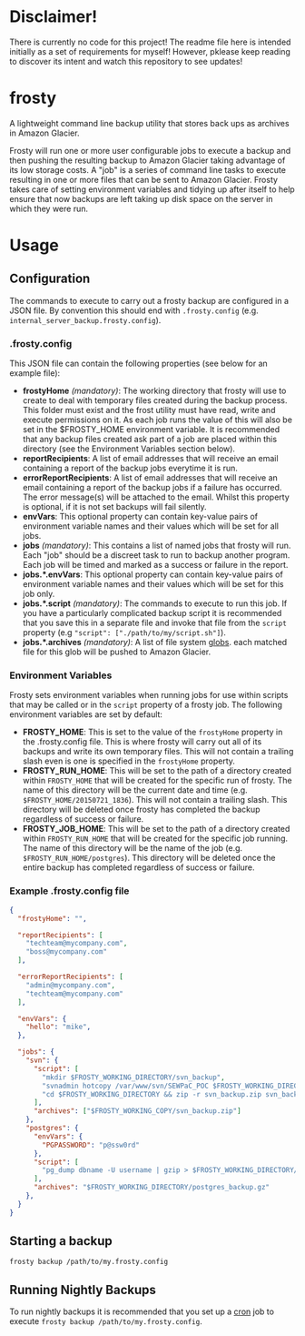 # Disclaimer!

There is currently no code for this project! The readme file here is intended initially as a set of requirements for myself! However, pklease keep reading to discover its intent and watch this repository to see updates!

# frosty
A lightweight command line backup utility that stores back ups as archives in Amazon Glacier.

Frosty will run one or more user configurable jobs to execute a backup and then pushing the resulting backup to Amazon Glacier taking advantage of its low storage costs. A "job" is a series of command line tasks to execute resulting in one or more files that can be sent to Amazon Glacier. Frosty takes care of setting environment variables and tidying up after itself to help ensure that now backups are left taking up disk space on the server in which they were run.

# Usage

## Configuration

The commands to execute to carry out a frosty backup are configured in a JSON file. By convention this should end with `.frosty.config` (e.g. `internal_server_backup.frosty.config`).

### .frosty.config

This JSON file can contain the following properties (see below for an example file):

- **frostyHome** *(mandatory)*: The working directory that frosty will use to create to deal with temporary files created during the backup process. This folder must exist and the frost utility must have read, write and execute permissions on it. As each job runs the value of this will also be set in the $FROSTY_HOME environment variable. It is recommended that any backup files created ask part of a job are placed within this directory (see the Environment Variables section below).
- **reportRecipients**: A list of email addresses that will receive an email containing a report of the backup jobs everytime it is run.
- **errorReportRecipients**: A list of email addresses that will receive an email containing a report of the backup jobs if a failure has occurred. The error message(s) will be attached to the email. Whilst this property is optional, if it is not set backups will fail silently.
- **envVars**: This optional property can contain key-value pairs of environment variable names and their values which will be set for all jobs.
- **jobs** *(mandatory)*: This contains a list of named jobs that frosty will run. Each "job" should be a discreet task to run to backup another program. Each job will be timed and marked as a success or failure in the report.
- **jobs.*.envVars**: This optional property can contain key-value pairs of environment variable names and their values which will be set for this job only.
- **jobs.*.script** *(mandatory)*: The commands to execute to run this job. If you have a particularly complicated backup script it is recommended that you save this in a separate file and invoke that file from the `script` property (e.g `"script": ["./path/to/my/script.sh"]`).
- **jobs.*.archives** *(mandatory)*: A list of file system [globs](https://en.wikipedia.org/wiki/Glob_(programming)). each matched file for this glob will be pushed to Amazon Glacier.

### Environment Variables

Frosty sets environment variables when running jobs for use within scripts that may be called or in the `script` property of a frosty job. The following environment variables are set by default:

- **FROSTY_HOME**: This is set to the value of the `frostyHome` property in the .frosty.config file. This is where frosty will carry out all of its backups and write its own temporary files. This will not contain a trailing slash even is one is specified in the `frostyHome` property.
- **FROSTY_RUN_HOME**: This will be set to the path of a directory created within `FROSTY_HOME` that will be created for the specific run of frosty. The name of this directory will be the current date and time (e.g. `$FROSTY_HOME/20150721_1836`). This will not contain a trailing slash. This directory will be deleted once frosty has completed the backup regardless of success or failure.
- **FROSTY_JOB_HOME**: This will be set to the path of a directory created within `FROSTY_RUN_HOME` that will be created for the specific job running. The name of this directory will be the name of the job (e.g. `$FROSTY_RUN_HOME/postgres`). This directory will be deleted once the entire backup has completed regardless of success or failure.

### Example .frosty.config file

```json
{
  "frostyHome": "",

  "reportRecipients": [
    "techteam@mycompany.com",
    "boss@mycompany.com"
  ],

  "errorReportRecipients": [
    "admin@mycompany.com",
    "techteam@mycompany.com"
  ],

  "envVars": {
    "hello": "mike",
  },

  "jobs": {
    "svn": {
      "script": [
        "mkdir $FROSTY_WORKING_DIRECTORY/svn_backup",
        "svnadmin hotcopy /var/www/svn/SEWPaC_POC $FROSTY_WORKING_DIRECTORY/svn_backup --clean-logs",
        "cd $FROSTY_WORKING_DIRECTORY && zip -r svn_backup.zip svn_backup"
      ],
      "archives": ["$FROSTY_WORKING_COPY/svn_backup.zip"]
    },
    "postgres": {
      "envVars": {
        "PGPASSWORD": "p@ssw0rd"
      },
      "script": [
        "pg_dump dbname -U username | gzip > $FROSTY_WORKING_DIRECTORY/postgres_backup.gz"
      ],
      "archives": "$FROSTY_WORKING_DIRECTORY/postgres_backup.gz"
    },
  }
}
```

## Starting a backup
`frosty backup /path/to/my.frosty.config`

## Running Nightly Backups
To run nightly backups it is recommended that you set up a [cron](https://en.wikipedia.org/wiki/Cron) job to execute `frosty backup /path/to/my.frosty.config`.
